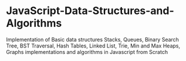 # JavaScript-Data-Structures-and-Algorithms
Implementation of Basic data structures Stacks, Queues, Binary Search Tree, BST Traversal, Hash Tables, Linked List, Trie, Min and Max Heaps, Graphs implementations and algorithms in Javascript from Scratch

